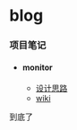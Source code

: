 # blog

### 项目笔记
* #### monitor
  - [ 设计思路 ](/article/monitor/monitor设计思路.md)
  - [ wiki ](/article/monitor/wiki/index.md)

到底了
